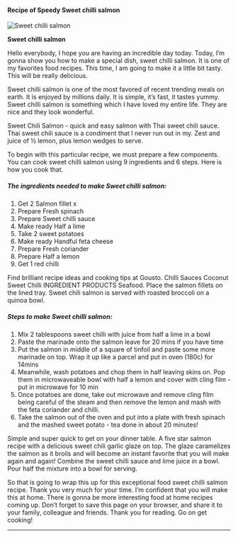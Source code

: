             

#### Recipe of Speedy Sweet chilli salmon

![Sweet chilli salmon](https://img-global.cpcdn.com/recipes/d4b54040178320e8/751x532cq70/sweet-chilli-salmon-recipe-main-photo.jpg)

**Sweet chilli salmon**

Hello everybody, I hope you are having an incredible day today. Today, I’m gonna show you how to make a special dish, sweet chilli salmon. It is one of my favorites food recipes. This time, I am going to make it a little bit tasty. This will be really delicious.

Sweet chilli salmon is one of the most favored of recent trending meals on earth. It is enjoyed by millions daily. It is simple, it’s fast, it tastes yummy. Sweet chilli salmon is something which I have loved my entire life. They are nice and they look wonderful.

Sweet Chili Salmon - quick and easy salmon with Thai sweet chili sauce. Thai sweet chili sauce is a condiment that I never run out in my. Zest and juice of ½ lemon, plus lemon wedges to serve.

To begin with this particular recipe, we must prepare a few components. You can cook sweet chilli salmon using 9 ingredients and 6 steps. Here is how you cook that.

##### The ingredients needed to make Sweet chilli salmon:

1.  Get 2 Salmon fillet x
2.  Prepare Fresh spinach
3.  Prepare Sweet chilli sauce
4.  Make ready Half a lime
5.  Take 2 sweet potatoes
6.  Make ready Handful feta cheese
7.  Prepare Fresh coriander
8.  Prepare Half a lemon
9.  Get 1 red chilli

Find brilliant recipe ideas and cooking tips at Gousto. Chilli Sauces Coconut Sweet Chilli INGREDIENT PRODUCTS Seafood. Place the salmon fillets on the lined tray. Sweet chili salmon is served with roasted broccoli on a quinoa bowl.

##### Steps to make Sweet chilli salmon:

1.  Mix 2 tablespoons sweet chilli with juice from half a lime in a bowl
2.  Paste the marinade onto the salmon leave for 20 mins if you have time
3.  Put the salmon in middle of a square of tinfoil and paste some more marinade on top. Wrap it up like a parcel and put in oven (180c) for 14mins
4.  Meanwhile, wash potatoes and chop them in half leaving skins on. Pop them in microwaveable bowl with half a lemon and cover with cling film -put in microwave for 10 min
5.  Once potatoes are done, take out microwave and remove cling film being careful of the steam and then remove the lemon and mash with the feta coriander and chilli.
6.  Take the salmon out of the oven and put into a plate with fresh spinach and the mashed sweet potato - tea done in about 20 minutes!

Simple and super quick to get on your dinner table. A five star salmon recipe with a delicious sweet chili garlic glaze on top. The glaze caramelizes the salmon as it broils and will become an instant favorite that you will make again and again! Combine the sweet chilli sauce and lime juice in a bowl. Pour half the mixture into a bowl for serving.

So that is going to wrap this up for this exceptional food sweet chilli salmon recipe. Thank you very much for your time. I’m confident that you will make this at home. There is gonna be more interesting food at home recipes coming up. Don’t forget to save this page on your browser, and share it to your family, colleague and friends. Thank you for reading. Go on get cooking!

* * *